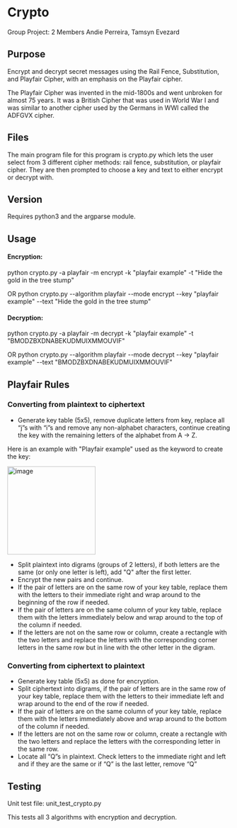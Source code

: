 # Crypto
Group Project: 2 Members
Andie Perreira, Tamsyn Evezard

## Purpose 

Encrypt and decrypt secret messages using the Rail Fence, Substitution, and Playfair Cipher, with an emphasis on the Playfair cipher.  

The Playfair Cipher was invented in the mid-1800s and went unbroken for almost 75 years.  It was a British Cipher that was used in World War I and was similar to another cipher used by the Germans in WWI called the ADFGVX cipher.

## Files

The main program file for this program is crypto.py which lets the user select from 3 different cipher methods: rail fence, substitution, or playfair cipher.  They are then prompted to choose a key and text to either encrypt or decrypt with.

## Version

Requires python3 and the argparse module.

## Usage
#### Encryption:
python crypto.py -a playfair -m encrypt -k "playfair example" -t "Hide the gold in the tree stump"
   
OR
python crypto.py --algorithm playfair --mode encrypt --key "playfair example" --text "Hide the gold in the tree stump"

#### Decryption:
python crypto.py -a playfair -m decrypt -k "playfair example" -t "BMODZBXDNABEKUDMUIXMMOUVIF" 
    
OR
python crypto.py --algorithm playfair --mode decrypt --key "playfair example" --text "BMODZBXDNABEKUDMUIXMMOUVIF" 

## Playfair Rules

### Converting from plaintext to ciphertext
- Generate key table (5x5), remove duplicate letters from key, replace all “j”s with “i”s and remove any non-alphabet characters, continue creating the key with the remaining letters of the alphabet from A -> Z.

Here is an example with "Playfair example" used as the keyword to create the key:

<img width="199" alt="image" src="https://github.com/TamsynE/Crypto/assets/93171379/4eca6527-4753-4120-90f2-d20667a86484">


- Split plaintext into digrams (groups of 2 letters), if both letters are the same (or only one letter is left), add "Q" after the first letter.
- Encrypt the new pairs and continue.
- If the pair of letters are on the same row of your key table, replace them with the letters to their immediate right and wrap around to the beginning of the row if needed.
- If the pair of letters are on the same column of your key table, replace them with the letters immediately below and wrap around to the top of the column if needed.
- If the letters are not on the same row or column, create a rectangle with the two letters and replace the letters with the corresponding corner letters in the same row but in line with the other letter in the digram.
  
### Converting from ciphertext to plaintext

- Generate key table (5x5) as done for encryption.
- Split ciphertext into digrams, if the pair of letters are in the same row of your key table, replace them with the letters to their immediate left and wrap around to the end of the row if needed.
- If the pair of letters are on the same column of your key table, replace them with the letters immediately above and wrap around to the bottom of the column if needed.
- If the letters are not on the same row or column, create a rectangle with the two letters and replace the letters with the corresponding letter in the same row.
- Locate all “Q”s in plaintext.  Check letters to the immediate right and left and if they are the same or if “Q” is the last letter, remove “Q”
    
## Testing

Unit test file: unit_test_crypto.py

This tests all 3 algorithms with encryption and decryption.
